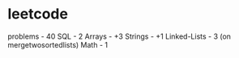 # leetcode
problems - 40
SQL - 2
Arrays - +3
Strings - +1
Linked-Lists - 3 (on mergetwosortedlists)
Math - 1